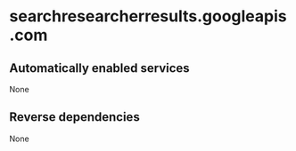 # searchresearcherresults.googleapis.com

## Automatically enabled services

None

## Reverse dependencies

None
